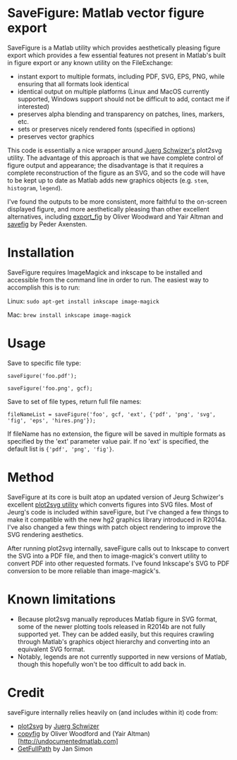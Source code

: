 # SaveFigure: Matlab vector figure export

SaveFigure is a Matlab utility which provides aesthetically pleasing figure export which provides a few essential features not present in Matlab's built in figure export or any known utility on the FileExchange:

- instant export to multiple formats, including PDF, SVG, EPS, PNG, while ensuring that all formats look identical
- identical output on multiple platforms (Linux and MacOS currently supported, Windows support should not be difficult to add, contact me if interested)
- preserves alpha blending and transparency on patches, lines, markers, etc.
- sets or preserves nicely rendered fonts (specified in options)
- preserves vector graphics

This code is essentially a nice wrapper around [Juerg Schwizer's](http://www.zhinst.com/blogs/schwizer/) plot2svg utility. The advantage of this approach is that we have complete control of figure output and appearance; the disadvantage is that it requires a complete reconstruction of the figure as an SVG, and so the code will have to be kept up to date as Matlab adds new graphics objects (e.g. `stem`, `histogram`, `legend`). 

I've found the outputs to be more consistent, more faithful to the on-screen displayed figure, and more aesthetically pleasing than other excellent alternatives, including [export_fig](http://www.mathworks.com/matlabcentral/fileexchange/23629-export-fig) by Oliver Woodward and Yair Altman and [savefig](http://www.mathworks.com/matlabcentral/fileexchange/10889-savefig) by Peder Axensten. 

# Installation

SaveFigure requires ImageMagick and inkscape to be installed and accessible from the command line in order to run. The easiest way to accomplish this is to run:

Linux:
`sudo apt-get install inkscape image-magick`

Mac:
`brew install inkscape image-magick`

# Usage

Save to specific file type:

`saveFigure('foo.pdf');`

`saveFigure('foo.png', gcf);`

Save to set of file types, return full file names:

`fileNameList = saveFigure('foo', gcf, 'ext', {'pdf', 'png', 'svg', 'fig', 'eps', 'hires.png'});`

If fileName has no extension, the figure will be saved in multiple formats as specified by the 'ext' parameter value pair. If no 'ext' is specified, the default list is `{'pdf', 'png', 'fig'}`.

# Method

SaveFigure at its core is built atop an updated version of Jeurg Schwizer's excellent [plot2svg utility](http://www.mathworks.com/matlabcentral/fileexchange/7401-scalable-vector-graphics--svg--export-of-figures) which converts figures into SVG files. Most of Jeurg's code is included within saveFigure, but I've changed a few things to make it compatible with the new hg2 graphics library introduced in R2014a. I've also changed a few things with patch object rendering to improve the SVG rendering aesthetics.

After running plot2svg internally, saveFigure calls out to Inkscape to convert the SVG into a PDF file, and then to image-magick's convert utility to convert PDF into other requested formats. I've found Inkscape's SVG to PDF conversion to be more reliable than image-magick's.
 
# Known limitations

- Because plot2svg manually reproduces Matlab figure in SVG format, some of the newer plotting tools released in R2014b are not fully supported yet. They can be added easily, but this requires crawling through Matlab's graphics object hierarchy and converting into an equivalent SVG format.
- Notably, legends are not currently supported in new versions of Matlab, though this hopefully won't be too difficult to add back in.

# Credit

saveFigure internally relies heavily on (and includes within it) code from:

- [plot2svg](http://www.mathworks.com/matlabcentral/fileexchange/7401-scalable-vector-graphics--svg--export-of-figures) by [Juerg Schwizer](http://www.zhinst.com/blogs/schwizer/)
- [copyfig](http://www.mathworks.com/matlabcentral/fileexchange/23629-export-fig) by Oliver Woodford and (Yair Altman)[http://undocumentedmatlab.com]
- [GetFullPath](http://www.mathworks.com/matlabcentral/fileexchange/28249-getfullpath) by Jan Simon
